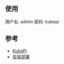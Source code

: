 ## 使用
用户名: admin
密码: kubepi

## 参考
- [KubePi][1]
- [安装部署][2]

[1]: https://github.com/1Panel-dev/KubePi
[2]: https://github.com/1Panel-dev/KubePi/wiki/2%E3%80%81%E5%AE%89%E8%A3%85%E9%83%A8%E7%BD%B2
